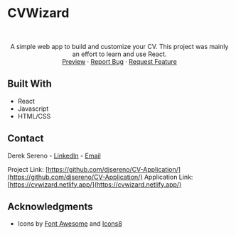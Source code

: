 # CVWizard

<div id="top"></div>

<!-- PROJECT LOGO -->
<br />
<div align="center">
  <p align="center">
    A simple web app to build and customize your CV. This project was mainly an effort to learn and use React.
    <br />
    <a href="https://cvwizard.netlify.app/">Preview</a>
    ·
    <a href="https://github.com/djsereno/CV-Application/issues">Report Bug</a>
    ·
    <a href="https://github.com/djsereno/CV-Application/issues">Request Feature</a>
  </p>
</div>

## Built With

- React
- Javascript
- HTML/CSS

## Contact

Derek Sereno - [LinkedIn](https://www.linkedin.com/in/dereksereno/) - [Email](mailto:djsereno91@gmail.com)

Project Link: [https://github.com/djsereno/CV-Application/](https://github.com/djsereno/CV-Application/)
Application Link: [https://cvwizard.netlify.app/](https://cvwizard.netlify.app/)

## Acknowledgments

- Icons by [Font Awesome](https://fontawesome.com/) and [Icons8](https://icons8.com/)
